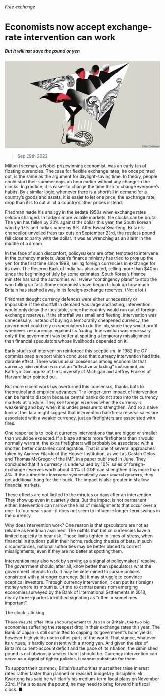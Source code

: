 ###### Free exchange

# Economists now accept exchange-rate intervention can work 

##### But it will not save the pound or yen 

![image](images/20221001_FND010.jpg) 

> Sep 29th 2022 

Milton friedman, a Nobel-prizewinning economist, was an early fan of floating currencies. The case for flexible exchange rates, he once pointed out, is the same as the argument for daylight-saving time. In theory, people could start their summer days an hour earlier without any change in the clocks. In practice, it is easier to change the time than to change everyone’s habits. By a similar logic, whenever there is a shortfall in demand for a country’s goods and assets, it is easier to let one price, the exchange rate, drop than it is to cut all of a country’s other prices instead. 

Friedman made his analogy in the sedate 1950s when exchange rates seldom changed. In today’s more volatile markets, the clocks can be brutal. The yen has fallen by 20% against the dollar this year, the South Korean won by 17% and India’s rupee by 9%. After Kwasi Kwarteng, Britain’s chancellor, unveiled fresh tax cuts on September 23rd, the restless pound fell close to parity with the dollar. It was as wrenching as an alarm in the middle of a dream. 

In the face of such discomfort, policymakers are often tempted to intervene in the currency markets. Japan’s finance ministry has tried to prop up the yen for the first time since 1998, selling foreign currencies in exchange for its own. The Reserve Bank of India has also acted, selling more than $40bn since the beginning of July by some estimates. South Korea’s finance minister has said the authorities will review “contingency plans” to stop the won falling so fast. Some economists have begun to look up how much Britain has stashed away in its foreign-exchange reserves. (Not a lot.) 

Friedman thought currency defences were either unnecessary or impossible. If the shortfall in demand was large and lasting, intervention would only delay the inevitable, since the country would run out of foreign-exchange reserves. If the shortfall was small and fleeting, intervention was unnecessary. Instead of buying a temporarily cheapened currency, the government could rely on speculators to do the job, since they would profit whenever the currency regained its footing. Intervention was necessary only if the government was better at spotting a temporary misalignment than financial speculators whose livelihoods depended on it. 

Early studies of intervention reinforced this scepticism. In 1982 the G7 commissioned a report which concluded that currency intervention had little durable effect. There was unusual consensus among economists that currency intervention was not an “effective or lasting” instrument, as Kathryn Dominguez of the University of Michigan and Jeffrey Frankel of Harvard later pointed out.

But more recent work has overturned this consensus, thanks both to theoretical and empirical advances. The longer-term impact of intervention can be hard to discern because central banks do not step into the currency markets at random. They sell foreign reserves when the currency is weakening and buy when it is under pressure to strengthen. And so a naive look at the data might suggest that intervention backfires: reserve sales are associated with a weaker currency, just as firefighters are associated with fires. 

One response is to look at currency interventions that are bigger or smaller than would be expected. If a blaze attracts more firefighters than it would normally warrant, the extra firefighters will probably be associated with a shorter, better contained conflagration. That is one of several approaches taken by Andrew Filardo of the Hoover Institution, as well as Gaston Gelos and Thomas McGregor of the IMF, in a paper published in June. They concluded that if a currency is undervalued by 10%, sales of foreign-exchange reserves worth about 0.1% of GDP can strengthen it by more than 4%. If the authorities intervene systematically over several quarters, they get additional bang for their buck. The impact is also greater in shallow financial markets. 

These effects are not limited to the minutes or days after an intervention. They show up even in quarterly data. But the impact is not permanent either. Intervention can narrow the kind of misalignments that occur over a one- to four-year span—it does not seem to influence longer-term swings in the currency. 

Why does intervention work? One reason is that speculators are not as reliable as Friedman assumed. The outfits that bet on currencies have a limited capacity to bear risk. These limits tighten in times of stress, when financial institutions pull in their horns, reducing the size of bets. In such circumstances, national authorities may be better placed to correct misalignments, even if they are no better at spotting them.

Intervention may also work by serving as a signal of policymakers’ resolve. The government should, after all, know better than speculators what the government intends to do. It may be determined to pursue policies consistent with a stronger currency. But it may struggle to convince sceptical investors. Through currency intervention, it can put its (foreign) money where its mouth is. Of the 18 central banks from emerging economies surveyed by the Bank of International Settlements in 2018, nearly three-quarters identified signalling as “often or sometimes important”.

The clock is ticking

These results offer little encouragement to Japan or Britain, the two big economies suffering the steepest drop in their exchange rates this year. The Bank of Japan is still committed to capping its government’s bond yields, however high yields rise in other parts of the world. That stance, whatever its virtues, is hardly consistent with a strong yen. And given the size of Britain’s current-account deficit and the pace of its inflation, the diminished pound is not obviously weaker than it should be. Currency intervention can serve as a signal of tighter policies. It cannot substitute for them.

To support their currency, Britain’s authorities must either raise interest rates rather faster than planned or reassert budgetary discipline. Mr Kwarteng has said he will clarify his medium-term fiscal plans on November 23rd. If he is to save the pound, he may need to bring forward his fiscal clock. ■






